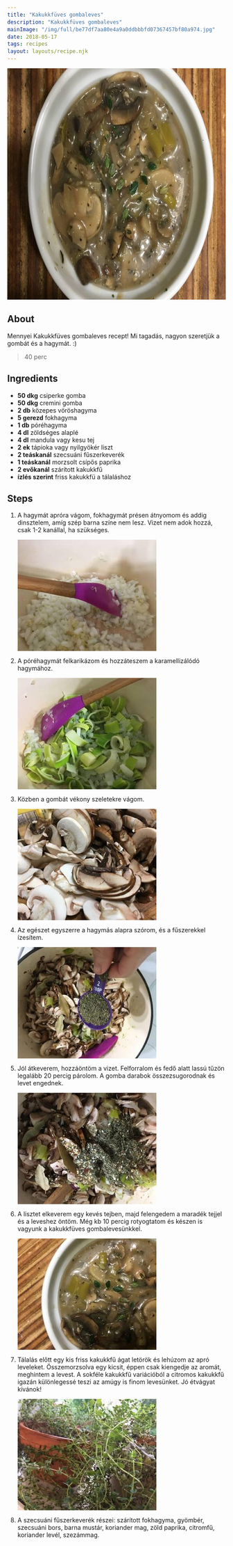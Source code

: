 ```yaml
---
title: "Kakukkfüves gombaleves"
description: "Kakukkfüves gombaleves"
mainImage: "/img/full/be77df7aa80e4a9a0ddbbbfd07367457bf80a974.jpg"
date: 2018-05-17
tags: recipes
layout: layouts/recipe.njk
---
```

                            
<p align="center"><a href="https://cookpad.com/hu/receptek/4942969-kakukkfuves-gombaleves" rel="Recipe source page"><img width="751" height="532" src="/img/full/be77df7aa80e4a9a0ddbbbfd07367457bf80a974.jpg"/></a></p>

## About
Mennyei Kakukkfüves gombaleves recept! Mi tagadás, nagyon szeretjük a gombát és a hagymát. :)

> 40 perc 

## Ingredients
* **50 dkg** csiperke gomba
* **50 dkg** cremini gomba
* **2 db** közepes vöröshagyma
* **5 gerezd** fokhagyma
* **1 db** póréhagyma
* **4 dl** zöldséges alaplé
* **4 dl** mandula vagy kesu tej
* **2 ek** tápioka vagy nyilgyökér liszt
* **2 teáskanál** szecsuáni fűszerkeverék
* **1 teáskanál** morzsolt csípős paprika
* **2 evőkanál** szárított kakukkfű
* **ízlés szerint** friss kakukkfü a tálaláshoz

## Steps

1. A hagymát apróra vágom, fokhagymát présen átnyomom és addig dinsztelem, amíg szép barna színe nem lesz. Vizet nem adok hozzá, csak 1-2 kanállal, ha szükséges.
 
    <p><img width="320" height="256" align="left" src="/img/full/165fc6a99f1502d332ac58bb48d3b21becf415d8.jpg"/></p><div style="clear: both"/>

2. A póréhagymát felkarikázom és hozzáteszem a karamellizálódó hagymához.
 
    <p><img width="320" height="256" align="left" src="/img/full/d8d3c21297c781ed938d67803a8d7b47a619ab2f.jpg"/></p><div style="clear: both"/>

3. Közben a gombát vékony szeletekre vágom.
 
    <p><img width="320" height="256" align="left" src="/img/full/2cac86637884d61986d41a4938e00421c467dc36.jpg"/></p><div style="clear: both"/>

4. Az egészet egyszerre a hagymás alapra szórom, és a fűszerekkel ízesítem.
 
    <p><img width="320" height="256" align="left" src="/img/full/2d96d9923dfb21ce871c6f6e59f3be5abd6fb0e3.jpg"/></p><div style="clear: both"/>

5. Jól átkeverem, hozzáöntöm a vizet. Felforralom és fedő alatt lassú tűzön legalább 20 percig párolom. A gomba darabok összezsugorodnak és levet engednek.
 
    <p><img width="320" height="256" align="left" src="/img/full/47cd2bf5739445d60d72d70d7d696b6b9ae7eeb5.jpg"/></p><div style="clear: both"/>

6. A lisztet elkeverem egy kevés tejben, majd felengedem a maradék tejjel és a leveshez öntöm. Még kb 10 percig rotyogtatom és készen is vagyunk a kakukkfüves gombalevesünkkel.
 
    <p><img width="320" height="256" align="left" src="/img/full/d5150023307a3221b01429a26a8fe87999c4894c.jpg"/></p><div style="clear: both"/>

7. Tálalás előtt egy kis friss kakukkfű ágat letörök és lehúzom az apró leveleket. Összemorzsolva egy kicsit, éppen csak kiengedje az aromát, meghintem a levest. A sokféle kakukkfű variációból a citromos kakukkfű igazán különlegessé teszi az amúgy is finom levesünket. Jó étvágyat kívánok!
 
    <p><img width="320" height="256" align="left" src="/img/full/4930b947b34846a0e5243b6d9d43f5baadb885da.jpg"/></p><div style="clear: both"/>

8. A szecsuáni fűszerkeverék részei: szárított fokhagyma, gyömbér, szecsuáni bors, barna mustár, koriander mag, zöld paprika, citromfű, koriander levél, szezámmag.
 
    <div style="clear: both"/>

